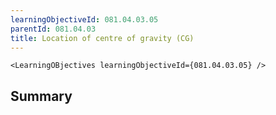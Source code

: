```yaml
---
learningObjectiveId: 081.04.03.05
parentId: 081.04.03
title: Location of centre of gravity (CG)
---
```


```tsx eval
<LearningOBjectives learningObjectiveId={081.04.03.05} />
```

## Summary
